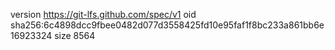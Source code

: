 version https://git-lfs.github.com/spec/v1
oid sha256:6c4898dcc9fbee0482d077d3558425fd10e95faf1f8bc233a861bb6e16923324
size 8564
